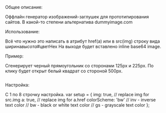 Общее описание:

Оффлайн генератор изображений-заглушек для прототипирования сайтов.
В какой-то степени альтернатива dummyimage.com 

Использование:

Всё что нужно это написать в атрибут href(a) или в src(img) строку вида ширина*высота*#цветHex
На выходе будет вставлено inline base64 image.

Пример:
<a href="500*500*#FFFFFF"><img src="125*225*#000" alt=""></a>

Сгенерирует черный прямоугольник со сторонами 125px и 225px. По клику будет открыт белый квадрат со стороной 500px.

<a href="data:image/png;base64,iVBORw...CC"><img src="data:image/png;base64,iVBORw0K...YII=" alt=""></a>

Настройка:

С 1 по 8 строчку настройка. 
var setup = {
    img: true, // replace img for src.img
    a: true, // replace img for a.href
    colorScheme: 'bw'
    // inv - inverse text color
    // bw - black or white text color
    // gs - grayscale text color
};
